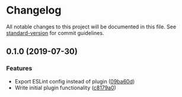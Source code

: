 # Changelog

All notable changes to this project will be documented in this file. See [standard-version](https://github.com/conventional-changelog/standard-version) for commit guidelines.

## 0.1.0 (2019-07-30)


### Features

* Export ESLint config instead of plugin ([09ba60d](https://github.com/delucis/eslint-config-max-msp/commit/09ba60d))
* Write initial plugin functionality ([c8179a0](https://github.com/delucis/eslint-config-max-msp/commit/c8179a0))
